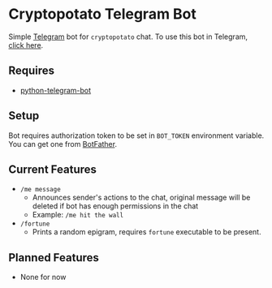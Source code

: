 # Cryptopotato Telegram Bot
Simple [Telegram](https://telegram.org) bot for `cryptopotato` chat. To use this bot in Telegram, [click here](https://telegram.me/devpotato_bot).

## Requires
* [python-telegram-bot](https://github.com/python-telegram-bot/python-telegram-bot)

## Setup
Bot requires authorization token to be set in `BOT_TOKEN` environment variable. You can get one from [BotFather](https://telegram.me/botfather).

## Current Features
* `/me message`
    - Announces sender's actions to the chat, original message will be deleted if bot has enough permissions in the chat
    - Example: `/me hit the wall`
* `/fortune`
    - Prints a random epigram, requires `fortune` executable to be present.

## Planned Features
* None for now
